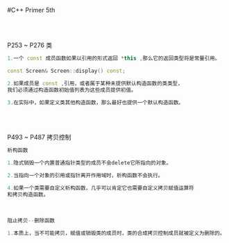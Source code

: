 #C++ Primer 5th 

<br>
<br>

P253 ~ P276 类

```C++
1.一个 const 成员函数如果以引用的形式返回 *this ,那么它的返回类型将是常量引用。

const Screen& Screen::display() const; 
```
```C++
2.如果成员是 const ,引用，或者属于某种未提供默认构造函数的类类型，
我们必须通过构造函数初始值列表为这些成员提供初值。
```
```C++
3.在实际中，如果定义类其他构造函数，那么最好也提供一个默认构造函数。
```

<br>
<br>

P493 ~ P487 拷贝控制

```c++
析构函数
```
```c++
1.隐式销毁一个内置普通指针类型的成员不会delete它所指向的对象。
```
```c++
2.当指向一个对象的引用或指针离开作用域时，析构函数不会执行。
```
```c++
4.如果一个类需要自定义析构函数，几乎可以肯定它也需要自定义拷贝赋值运算符
和拷贝构造函数。
```
<br>

```c++
阻止拷贝--删除函数
```
```c++
1.本质上，当不可能拷贝，赋值或销毁类的成员时，类的合成拷贝控制成员就被定义为删除的。
```